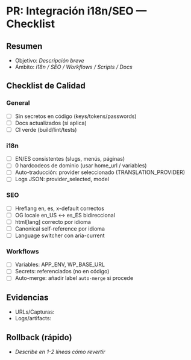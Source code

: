 # PR: Integración i18n/SEO — Checklist

## Resumen
- Objetivo: _Descripción breve_
- Ámbito: _i18n / SEO / Workflows / Scripts / Docs_

## Checklist de Calidad

### General
- [ ] Sin secretos en código (keys/tokens/passwords)
- [ ] Docs actualizados (si aplica)
- [ ] CI verde (build/lint/tests)

### i18n
- [ ] EN/ES consistentes (slugs, menús, páginas)
- [ ] 0 hardcodeos de dominio (usar home_url / variables)
- [ ] Auto-traducción: provider seleccionado (TRANSLATION_PROVIDER)
- [ ] Logs JSON: provider_selected, model

### SEO
- [ ] Hreflang en, es, x-default correctos
- [ ] OG locale en_US ↔ es_ES bidireccional
- [ ] html[lang] correcto por idioma
- [ ] Canonical self-reference por idioma
- [ ] Language switcher con aria-current

### Workflows
- [ ] Variables: APP_ENV, WP_BASE_URL
- [ ] Secrets: referenciados (no en código)
- [ ] Auto-merge: añadir label `auto-merge` si procede

## Evidencias
- URLs/Capturas: 
- Logs/artifacts: 

## Rollback (rápido)
- _Describe en 1-2 líneas cómo revertir_

